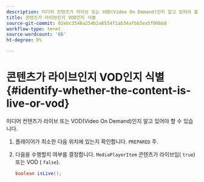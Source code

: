 ```yaml
---
description: 미디어 컨텐츠가 라이브 또는 VOD(Video On Demand)인지 알고 있어야 할 수 있습니다.
title: 콘텐츠가 라이브인지 VOD인지 식별
source-git-commit: 02ebc3548a254b2a6554f1ab34afbb3ea5f09bb8
workflow-type: tm+mt
source-wordcount: '66'
ht-degree: 0%

---
```


# 콘텐츠가 라이브인지 VOD인지 식별 {#identify-whether-the-content-is-live-or-vod}

미디어 컨텐츠가 라이브 또는 VOD(Video On Demand)인지 알고 있어야 할 수 있습니다.

1. 플레이어가 최소한 다음 위치에 있는지 확인합니다. `PREPARED` 주.
1. 다음을 수행할지 여부를 결정합니다. `MediaPlayerItem` 콘텐츠가 라이브임( `true`) 또는 VOD ( `false`).

   ```java
   boolean isLive();
   ```
